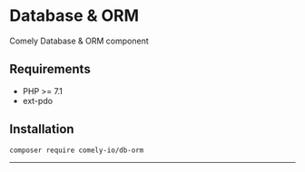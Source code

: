 # Database & ORM

Comely Database & ORM component

## Requirements

* PHP >= 7.1
* ext-pdo

## Installation

`composer require comely-io/db-orm`

***


